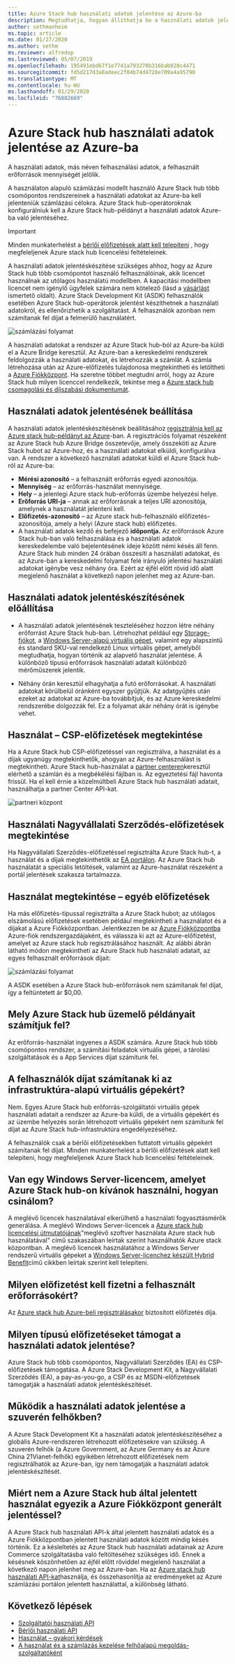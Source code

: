 ```yaml
---
title: Azure Stack hub használati adatok jelentése az Azure-ba
description: Megtudhatja, hogyan állíthatja be a használati adatok jelentéskészítését Azure Stack központban.
author: sethmanheim
ms.topic: article
ms.date: 01/27/2020
ms.author: sethm
ms.reviewer: alfredop
ms.lastreviewed: 05/07/2019
ms.openlocfilehash: 195491ebd67f1e7741a793278b316bab028c4471
ms.sourcegitcommit: fd5d217d3a8adeec2f04b74d4728e709a4a95790
ms.translationtype: MT
ms.contentlocale: hu-HU
ms.lasthandoff: 01/29/2020
ms.locfileid: "76882669"
---
```

# <a name="report-azure-stack-hub-usage-data-to-azure"></a>Azure Stack hub használati adatok jelentése az Azure-ba

A használati adatok, más néven felhasználási adatok, a felhasznált erőforrások mennyiségét jelölik.

A használaton alapuló számlázási modellt használó Azure Stack hub több csomópontos rendszereinek a használati adatokat az Azure-ba kell jelenteniük számlázási célokra. Azure Stack hub-operátoroknak konfigurálniuk kell a Azure Stack hub-példányt a használati adatok Azure-ba való jelentéséhez.

> [!IMPORTANT]
> Minden munkaterhelést a [bérlői előfizetések alatt kell telepíteni](#are-users-charged-for-the-infrastructure-vms) , hogy megfeleljenek Azure stack hub licencelési feltételeinek.

A használati adatok jelentéskészítése szükséges ahhoz, hogy az Azure Stack hub több csomópontot használó felhasználóinak, akik licencet használnak az utólagos használatú modellben. A kapacitási modellben licencet nem igénylő ügyfelek számára nem kötelező (lásd a [vásárlást](https://azure.microsoft.com/overview/azure-stack/how-to-buy/) ismertető oldalt). Azure Stack Development Kit (ASDK) felhasználók esetében Azure Stack hub-operátorok jelentést készíthetnek a használati adatokról, és ellenőrizhetik a szolgáltatást. A felhasználók azonban nem számítanak fel díjat a felmerülő használatért.

![számlázási folyamat](media/azure-stack-usage-reporting/billing-flow.png)

A használati adatokat a rendszer az Azure Stack hub-ból az Azure-ba küldi el a Azure Bridge keresztül. Az Azure-ban a kereskedelmi rendszerek feldolgozzák a használati adatokat, és létrehozzák a számlát. A számla létrehozása után az Azure-előfizetés tulajdonosa megtekintheti és letöltheti a [Azure Fiókközpont](https://account.windowsazure.com/subscriptions). Ha szeretne többet megtudni arról, hogy az Azure Stack hub milyen licenccel rendelkezik, tekintse meg a [Azure stack hub csomagolási és díjszabási dokumentumát](https://go.microsoft.com/fwlink/?LinkId=842847).

## <a name="set-up-usage-data-reporting"></a>Használati adatok jelentésének beállítása

A használati adatok jelentéskészítésének beállításához [regisztrálnia kell az Azure stack hub-példányt az Azure](azure-stack-registration.md)-ban. A regisztrációs folyamat részeként az Azure Stack hub Azure Bridge összetevője, amely összeköti az Azure Stack hubot az Azure-hoz, és a használati adatokat elküldi, konfigurálva van. A rendszer a következő használati adatokat küldi el Azure Stack hub-ról az Azure-ba:

- **Mérési azonosító** – a felhasznált erőforrás egyedi azonosítója.
- **Mennyiség** – az erőforrás-használat mennyisége.
- **Hely** – a jelenlegi Azure stack hub-erőforrás üzembe helyezési helye.
- **Erőforrás URI-ja** – annak az erőforrásnak a teljes URI azonosítója, amelynek a használatát jelenteni kell.
- **Előfizetés-azonosító** – az Azure stack hub-felhasználó előfizetés-azonosítója, amely a helyi (Azure stack hub) előfizetés.
- A használati adatok kezdő és befejező **időpontja.** Az erőforrások Azure Stack hub-ban való felhasználása és a használati adatok kereskedelembe való bejelentésének ideje között némi késés áll fenn. Azure Stack hub minden 24 órában összesíti a használati adatokat, és az Azure-ban a kereskedelmi folyamat felé irányuló jelentési használati adatokat igénybe vesz néhány óra. Ezért az éjfél előtt rövid idő alatt megjelenő használat a következő napon jelenhet meg az Azure-ban.

## <a name="generate-usage-data-reporting"></a>Használati adatok jelentéskészítésének előállítása

- A használati adatok jelentésének teszteléséhez hozzon létre néhány erőforrást Azure Stack hub-ban. Létrehozhat például egy [Storage-fiókot](azure-stack-provision-storage-account.md), a [Windows Server-alapú virtuális gépet](../user/azure-stack-create-vm-template.md), valamint egy alapszintű és standard SKU-val rendelkező Linux virtuális gépet, amelyből megtudhatja, hogyan történik az alapvető használat jelentése. A különböző típusú erőforrások használati adatait különböző mérőműszerek jelentik.

- Néhány órán keresztül elhagyhatja a futó erőforrásokat. A használati adatokat körülbelül óránként egyszer gyűjtjük. Az adatgyűjtés után ezeket az adatokat az Azure-ba továbbítjuk, és az Azure kereskedelmi rendszerébe dolgozzák fel. Ez a folyamat akár néhány órát is igénybe vehet.

## <a name="view-usage---csp-subscriptions"></a>Használat – CSP-előfizetések megtekintése

Ha a Azure Stack hub CSP-előfizetéssel van regisztrálva, a használat és a díjak ugyanúgy megtekinthetők, ahogyan az Azure-felhasználást is megtekintheti. Azure Stack hub-használat a [partner centeren](https://partnercenter.microsoft.com/partner/home)keresztül elérhető a számlán és a megbékélési fájlban is. Az egyeztetési fájl havonta frissül. Ha el kell érnie a közelmúltbeli Azure Stack hub használati adatait, használhatja a partner Center API-kat.

![partneri központ](media/azure-stack-usage-reporting/partner-center.png)

## <a name="view-usage---enterprise-agreement-subscriptions"></a>Használati Nagyvállalati Szerződés-előfizetések megtekintése

Ha Nagyvállalati Szerződés-előfizetéssel regisztrálta Azure Stack hub-t, a használat és a díjak megtekinthetők az [EA portálon](https://ea.azure.com/). Az Azure Stack hub használatát a speciális letöltések, valamint az Azure-használat részeként a portál jelentések szakasza tartalmazza.

## <a name="view-usage---other-subscriptions"></a>Használat megtekintése – egyéb előfizetések

Ha más előfizetés-típussal regisztrálta a Azure Stack hubot; az utólagos elszámolású előfizetések esetében például megtekintheti a használatot és a díjakat a Azure Fiókközpontban. Jelentkezzen be az [Azure Fiókközpontba](https://account.windowsazure.com/subscriptions) Azure-fiók rendszergazdájaként, és válassza ki azt az Azure-előfizetést, amelyet az Azure stack hub regisztrálásához használt. Az alábbi ábrán látható módon megtekintheti az Azure Stack hub használati adatait, az egyes felhasznált erőforrások díjait:

![számlázási folyamat](media/azure-stack-usage-reporting/pricing-details.png)

A ASDK esetében a Azure Stack hub-erőforrások nem számítanak fel díjat, így a feltüntetett ár $0,00.

## <a name="which-azure-stack-hub-deployments-are-charged"></a>Mely Azure Stack hub üzemelő példányait számítjuk fel?

Az erőforrás-használat ingyenes a ASDK számára. Azure Stack hub több csomópontos rendszer, a számítási feladatok virtuális gépei, a tárolási szolgáltatások és a App Services díjat számítunk fel.

## <a name="are-users-charged-for-the-infrastructure-vms"></a>A felhasználók díjat számítanak ki az infrastruktúra-alapú virtuális gépekért?

Nem. Egyes Azure Stack hub erőforrás-szolgáltatói virtuális gépek használati adatait a rendszer az Azure-ba küldi, de a virtuális gépekért és az üzembe helyezés során létrehozott virtuális gépekért nem számítunk fel díjat az Azure Stack hub-infrastruktúra engedélyezéséhez.  

A felhasználók csak a bérlői előfizetésekben futtatott virtuális gépekért számítanak fel díjat. Minden munkaterhelést a bérlői előfizetések alatt kell telepíteni, hogy megfeleljenek Azure Stack hub licencelési feltételeinek.

## <a name="i-have-a-windows-server-license-i-want-to-use-on-azure-stack-hub-how-do-i-do-it"></a>Van egy Windows Server-licencem, amelyet Azure Stack hub-on kívánok használni, hogyan csinálom?

A meglévő licencek használatával elkerülhető a használati fogyasztásmérők generálása. A meglévő Windows Server-licencek a [Azure stack hub licencelési útmutatójának](https://go.microsoft.com/fwlink/?LinkId=851536)"meglévő szoftver használata Azure stack hub használatával" című szakaszában leírtak szerint használhatók Azure stack központban. A meglévő licencek használatához a Windows Server rendszerű virtuális gépeket a [Windows Server-licenchez készült Hybrid Benefit](/azure/virtual-machines/windows/hybrid-use-benefit-licensing)című cikkben leírtak szerint kell telepíteni.

## <a name="which-subscription-is-charged-for-the-resources-consumed"></a>Milyen előfizetést kell fizetni a felhasznált erőforrásokért?

Az [Azure stack hub Azure-beli regisztrálásakor](azure-stack-registration.md) biztosított előfizetés díja.

## <a name="what-types-of-subscriptions-are-supported-for-usage-data-reporting"></a>Milyen típusú előfizetéseket támogat a használati adatok jelentése?

Azure Stack hub több csomópontos, Nagyvállalati Szerződés (EA) és CSP-előfizetések támogatása. A Azure Stack Development Kit, a Nagyvállalati Szerződés (EA), a pay-as-you-go, a CSP és az MSDN-előfizetések támogatják a használati adatok jelentéskészítését.

## <a name="does-usage-data-reporting-work-in-sovereign-clouds"></a>Működik a használati adatok jelentése a szuverén felhőkben?

A Azure Stack Development Kit a használati adatok jelentéskészítéséhez a globális Azure-rendszeren létrehozott előfizetésekre van szükség. A szuverén felhők (a Azure Government, az Azure Germany és az Azure China 21Vianet-felhők) egyikében létrehozott előfizetések nem regisztrálhatók az Azure-ban, így nem támogatják a használati adatok jelentéskészítését.

## <a name="why-doesnt-the-usage-reported-in-azure-stack-hub-match-the-report-generated-from-azure-account-center"></a>Miért nem a Azure Stack hub által jelentett használat egyezik a Azure Fiókközpont generált jelentéssel?

A Azure Stack hub használati API-k által jelentett használati adatok és a Azure Fiókközpontban jelentett használati adatok között mindig késés történik. Ez a késleltetés az Azure Stack hub használati adatainak az Azure Commerce szolgáltatásba való feltöltéséhez szükséges idő. Ennek a késésnek köszönhetően az éjfél előtt röviddel megjelenő használat a következő napon jelenhet meg az Azure-ban. Ha az [Azure stack hub használati API-kat](azure-stack-provider-resource-api.md)használja, és összehasonlítja az eredményeket az Azure számlázási portálon jelentett használattal, a különbség látható.

## <a name="next-steps"></a>Következő lépések

- [Szolgáltatói használati API](azure-stack-provider-resource-api.md)  
- [Bérlői használati API](azure-stack-tenant-resource-usage-api.md)
- [Használat – gyakori kérdések](azure-stack-usage-related-faq.md)
- [A használat és a számlázás kezelése felhőalapú megoldás-szolgáltatóként](azure-stack-add-manage-billing-as-a-csp.md)
